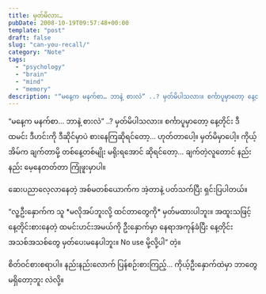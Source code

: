 ```yaml
---
title: မှတ်မိလား…
pubDate: 2008-10-19T09:57:48+00:00
template: "post"
draft: false
slug: "can-you-recall/"
category: "Note"
tags:
  - "psychology"
  - "brain"
  - "mind"
  - "memory"
description: "“မနေ့က မနက်စာ… ဘာနဲ့ စားလဲ” ..? မှတ်မိပါသလား။ စင်္ကာပူမှာတော့ နေ့တိုင်း ဒီထမင်း ဒီဟင်းကို ဒီဆိုင်မှာပဲ စားနေကြဆိုရင်တော့… ဟုတ်တာပေါ့။ မှတ်မိမှာပေါ့။ ကိုယ့်အိမ်က ချက်တာမို့ တစ်နေ့တစ်မျိုး မရိုးရအောင် ဆိုရင်တော့… ချက်တဲ့လူတောင် နည်းနည်း မေ့နေတတ်တာ ကြုံဖူးမှာပါ။"
---
```


“မနေ့က မနက်စာ… ဘာနဲ့ စားလဲ” ..? မှတ်မိပါသလား။ စင်္ကာပူမှာတော့ နေ့တိုင်း ဒီထမင်း ဒီဟင်းကို ဒီဆိုင်မှာပဲ စားနေကြဆိုရင်တော့… ဟုတ်တာပေါ့။ မှတ်မိမှာပေါ့။ ကိုယ့်အိမ်က ချက်တာမို့ တစ်နေ့တစ်မျိုး မရိုးရအောင် ဆိုရင်တော့… ချက်တဲ့လူတောင် နည်းနည်း မေ့နေတတ်တာ ကြုံဖူးမှာပါ။

ဆေးပညာလေ့လာနေတဲ့ အစ်မတစ်ယောက်က အဲ့တာနဲ့ ပတ်သက်ပြီး ရှင်းပြပါတယ်။

“လူ့ဦးနှောက်က သူ \*မလိုအပ်ဘူးလို့ ထင်တာတွေကို\* မှတ်မထားပါဘူး။ အထူးသဖြင့် နေ့တိုင်းစားနေတဲ့ ထမင်းဟင်းအမယ်ကို ဦးနှောက်မှာ နေရာအကုန်ခံပြီး နေ့တိုင်း အသစ်အသစ်တွေ မှတ်ပေးမနေပါဘူး။ No use မို့လို့ပါ” တဲ့။

စိတ်ဝင်စားစရာပါ။ နည်းနည်းလောက် ပြန်စဉ်းစားကြည့်… ကိုယ့်ဦးနှောက်ထဲမှာ ဘာတွေမရှိတော့ဘူး လဲလို့။
